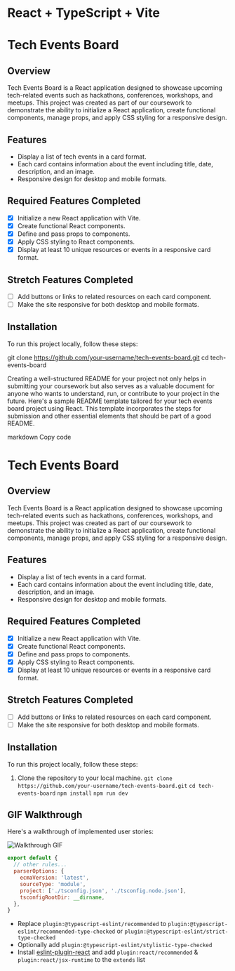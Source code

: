 # React + TypeScript + Vite

# Tech Events Board

## Overview

Tech Events Board is a React application designed to showcase upcoming tech-related events such as hackathons, conferences, workshops, and meetups. This project was created as part of our coursework to demonstrate the ability to initialize a React application, create functional components, manage props, and apply CSS styling for a responsive design.

## Features

- Display a list of tech events in a card format.
- Each card contains information about the event including title, date, description, and an image.
- Responsive design for desktop and mobile formats.

## Required Features Completed

- [x] Initialize a new React application with Vite.
- [x] Create functional React components.
- [x] Define and pass props to components.
- [x] Apply CSS styling to React components.
- [x] Display at least 10 unique resources or events in a responsive card format.

## Stretch Features Completed

- [ ] Add buttons or links to related resources on each card component.
- [ ] Make the site responsive for both desktop and mobile formats.

## Installation

To run this project locally, follow these steps:

  git clone https://github.com/your-username/tech-events-board.git
  cd tech-events-board
  
Creating a well-structured README for your project not only helps in submitting your coursework but also serves as a valuable document for anyone who wants to understand, run, or contribute to your project in the future. Here's a sample README template tailored for your tech events board project using React. This template incorporates the steps for submission and other essential elements that should be part of a good README.

markdown
Copy code
# Tech Events Board

## Overview

Tech Events Board is a React application designed to showcase upcoming tech-related events such as hackathons, conferences, workshops, and meetups. This project was created as part of our coursework to demonstrate the ability to initialize a React application, create functional components, manage props, and apply CSS styling for a responsive design.

## Features

- Display a list of tech events in a card format.
- Each card contains information about the event including title, date, description, and an image.
- Responsive design for desktop and mobile formats.

## Required Features Completed

- [x] Initialize a new React application with Vite.
- [x] Create functional React components.
- [x] Define and pass props to components.
- [x] Apply CSS styling to React components.
- [x] Display at least 10 unique resources or events in a responsive card format.

## Stretch Features Completed

- [ ] Add buttons or links to related resources on each card component.
- [ ] Make the site responsive for both desktop and mobile formats.

## Installation

To run this project locally, follow these steps:

1. Clone the repository to your local machine.
    `git clone https://github.com/your-username/tech-events-board.git`
    `cd tech-events-board`
    `npm install`
    `npm run dev`

## GIF Walkthrough

Here's a walkthrough of implemented user stories:

![Walkthrough GIF](https://i.imgur.com/link-to-your-gif.gif)
```js
export default {
  // other rules...
  parserOptions: {
    ecmaVersion: 'latest',
    sourceType: 'module',
    project: ['./tsconfig.json', './tsconfig.node.json'],
    tsconfigRootDir: __dirname,
  },
}
```

- Replace `plugin:@typescript-eslint/recommended` to `plugin:@typescript-eslint/recommended-type-checked` or `plugin:@typescript-eslint/strict-type-checked`
- Optionally add `plugin:@typescript-eslint/stylistic-type-checked`
- Install [eslint-plugin-react](https://github.com/jsx-eslint/eslint-plugin-react) and add `plugin:react/recommended` & `plugin:react/jsx-runtime` to the `extends` list
